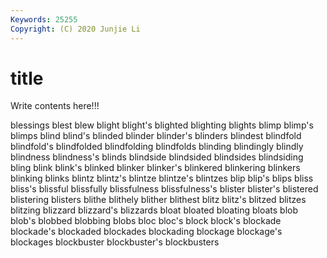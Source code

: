 ```yaml
---
Keywords: 25255
Copyright: (C) 2020 Junjie Li
---
```


# title

Write contents here!!!
 
blessings 
blest 
blew
blight 
blight's 
blighted 
blighting 
blights 
blimp 
blimp's 
blimps 
blind 
blind's
blinded 
blinder 
blinder's 
blinders 
blindest 
blindfold 
blindfold's 
blindfolded 
blindfolding 
blindfolds
blinding 
blindingly 
blindly 
blindness 
blindness's 
blinds 
blindside 
blindsided 
blindsides 
blindsiding
bling 
blink 
blink's 
blinked 
blinker 
blinker's 
blinkered 
blinkering 
blinkers 
blinking
blinks 
blintz 
blintz's 
blintze 
blintze's 
blintzes 
blip 
blip's 
blips 
bliss
bliss's 
blissful 
blissfully 
blissfulness 
blissfulness's 
blister 
blister's 
blistered 
blistering 
blisters
blithe 
blithely 
blither 
blithest 
blitz 
blitz's 
blitzed 
blitzes 
blitzing 
blizzard
blizzard's 
blizzards 
bloat 
bloated 
bloating 
bloats 
blob 
blob's 
blobbed 
blobbing
blobs 
bloc 
bloc's 
block 
block's 
blockade 
blockade's 
blockaded 
blockades 
blockading
blockage 
blockage's 
blockages 
blockbuster 
blockbuster's 
blockbusters 
